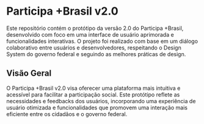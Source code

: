 # Participa +Brasil v2.0

Este repositório contém o protótipo da versão 2.0 do Participa +Brasil, desenvolvido com foco em uma interface de usuário aprimorada e funcionalidades interativas.
O projeto foi realizado com base em um diálogo colaborativo entre usuários e desenvolvedores, respeitando o Design System do governo federal e seguindo as melhores práticas de design.

## Visão Geral

O Participa +Brasil v2.0 visa oferecer uma plataforma mais intuitiva e acessível para facilitar a participação social. 
Este protótipo reflete as necessidades e feedbacks dos usuários, incorporando uma experiência de usuário otimizada e funcionalidades que promovem uma interação mais eficiente entre os cidadãos e o governo federal.
